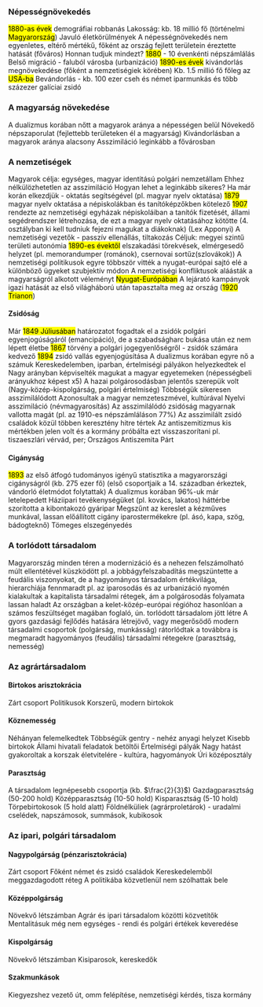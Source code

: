 ### Népességnövekedés
<mark class="hltr-orange">1880-as évek</mark> demográfiai robbanás
Lakosság: kb. 18 millió fő (történelmi <mark class="hltr-green">Magyarország</mark>)
Javuló életkörülmények
A népességnövekedés nem egyenletes, eltérő mértékű, főként az ország fejlett területein éreztette hatását (főváros)
Honnan tudjuk mindezt?
<mark class="hltr-orange">1880</mark> - 10 évenkénti népszámlálás
Belső migráció - faluból városba (urbanizáció)
<mark class="hltr-orange">1890-es évek</mark> kivándorlás megnövekedése (főként a nemzetiségiek körében)
Kb. 1.5 millió fő főleg az <mark class="hltr-green">USA-ba</mark>
Bevándorlás - kb. 100 ezer cseh és német iparmunkás és több százezer galíciai zsidó
### A magyarság növekedése
A dualizmus korában nőtt a magyarok aránya a népességen belül
Növekedő népszaporulat (fejlettebb területeken él a magyarság)
Kivándorlásban a magyarok aránya alacsony
Asszimiláció leginkább a fővárosban
### A nemzetiségek
Magyarok célja: egységes, magyar identitású polgári nemzetállam
Ehhez nélkülözhetetlen az asszimiláció
Hogyan lehet a leginkább sikeres?
Ha már korán elkezdjük - oktatás segítségével (pl. magyar nyelv oktatása)
<mark class="hltr-orange">1879</mark> magyar nyelv oktatása a népiskolákban és tanítóképzőkben kötelező
<mark class="hltr-orange">1907</mark> rendezte az nemzetiségi egyházak népiskoláiban a tanítók fizetését, állami segédrendszer létrehozása, de ezt a magyar nyelv oktatásához kötötte (4. osztályban ki kell tudniuk fejezni magukat a diákoknak) (Lex Apponyi)
A nemzetiségi vezetők - passzív ellenállás, tiltakozás
Céljuk: megyei szintű területi autonómia
<mark class="hltr-orange">1890-es évektől</mark> elszakadási törekvések, elmérgesedő helyzet (pl. memorandumper (románok), csernovai sortűz(szlovákok))
A nemzetiségi politikusok egyre többször vitték a nyugat-európai sajtó elé a különböző ügyeket szubjektív módon
A nemzetiségi konfliktusok aláásták a magyarságról alkotott véleményt <mark class="hltr-green">Nyugat-Európában</mark>
A lejárató kampányok igazi hatását az első világháború után tapasztalta meg az ország (<mark class="hltr-orange">1920</mark> <mark class="hltr-green">Trianon</mark>)
#### Zsidóság
Már <mark class="hltr-orange">1849 Júliusában</mark> határozatot fogadtak el a zsidók polgári egyenjogúságáról (emancipáció), de a szabadságharc bukása után ez nem lépett életbe
<mark class="hltr-orange">1867</mark> törvény a polgári jogegyenlőségről - zsidók számára kedvező
<mark class="hltr-orange">1894</mark> zsidó vallás egyenjogúsítása
A dualizmus korában egyre nő a számuk
Kereskedelemben, iparban, értelmiségi pályákon helyezkedtek el
Nagy arányban képviselték magukat a magyar egyetemeken
(népességbeli arányukhoz képest x5)
A hazai polgárosodásban jelentős szerepük volt
(Nagy-közép-kispolgárság, polgári értelmiség)
Többségük sikeresen asszimilálódott
Azonosultak a magyar nemzeteszmével, kultúrával
Nyelvi asszimiláció (névmagyarosítás)
Az asszimilálódó zsidóság magyarnak vallotta magát (pl. az 1910-es népszámláláson 77%)
Az asszimilált zsidó családok közül többen keresztény hitre tértek
Az antiszemitizmus kis mértékben jelen volt és a kormány próbálta ezt visszaszorítani
pl. tiszaeszlári vérvád, per; Országos Antiszemita Párt
#### Cigányság
<mark class="hltr-orange">1893</mark> az első átfogó tudományos igényű statisztika a magyarországi cigányságról (kb. 275 ezer fő)
(első csoportjaik a 14. században érkeztek, vándorló életmódot folytattak)
A dualizmus korában 96%-uk már letelepedett
Háziipari tevékenységüket (pl. kovács, lakatos) háttérbe szorította a kibontakozó gyáripar
Megszűnt az kereslet a kézműves munkával, lassan előállított cigány iparostermékekre (pl. ásó, kapa, szög, bádogteknő)
Tömeges elszegényedés
### A torlódott társadalom
Magyarország minden téren a modernizáció és a nehezen felszámolható múlt ellentétével küszködött
pl. a jobbágyfelszabadítás megszüntette a feudális viszonyokat, de a hagyományos társadalom értékvilága, hierarchiája fennmaradt
pl. az iparosodás és az urbanizáció nyomén kialakultak a kapitalista társadalmi rétegek, ám a polgárosodás folyamata lassan haladt
Az országban a kelet-közép-európai régióhoz hasonlóan a számos feszültséget magában foglaló, ún. torlódott társadalom jött létre
A gyors gazdasági fejlődés hatására létrejövő, vagy megerősödő modern társadalmi csoportok (polgárság, munkásság) rátorlódtak a továbbra is megmaradt hagyományos (feudális) társadalmi rétegekre (parasztság, nemesség)
### Az agrártársadalom
#### Birtokos arisztokrácia
Zárt csoport
Politikusok
Korszerű, modern birtokok
#### Köznemesség
Néhányan felemelkedtek
Többségük gentry - nehéz anyagi helyzet
Kisebb birtokok
Állami hivatali feladatok betöltői
Értelmiségi pályák
Nagy hatást gyakoroltak a korszak életvitelére - kultúra, hagyományok
Úri középosztály
#### Parasztság
A társadalom legnépesebb csoportja (kb. $\frac{2}{3}$)
Gazdagparasztság (50-200 hold)
Középparasztság (10-50 hold)
Kisparasztság (5-10 hold)
Törpebirtokosok (5 hold alatt)
Földnélküliek (agrárproletárok) - uradalmi cselédek, napszámosok, summások, kubikosok
### Az ipari, polgári társadalom
#### Nagypolgárság (pénzarisztokrácia)
Zárt csoport
Főként német és zsidó családok
Kereskedelemből meggazdagodott réteg
A politikába közvetlenül nem szólhattak bele
#### Középpolgárság
Növekvő létszámban
Agrár és ipari társadalom közötti közvetítők
Mentalitásuk még nem egységes - rendi és polgári értékek keveredése
#### Kispolgárság
Növekvő létszámban
Kisiparosok, kereskedők
#### Szakmunkások


Kiegyezshez vezető út, omm felépítése, nemzetiségi kérdés, tisza kormány